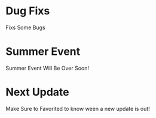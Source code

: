 # Dug Fixs

Fixs Some Bugs

# Summer Event

Summer Event Will Be Over Soon!

# Next Update

Make Sure to Favorited to know ween a new update is out!
